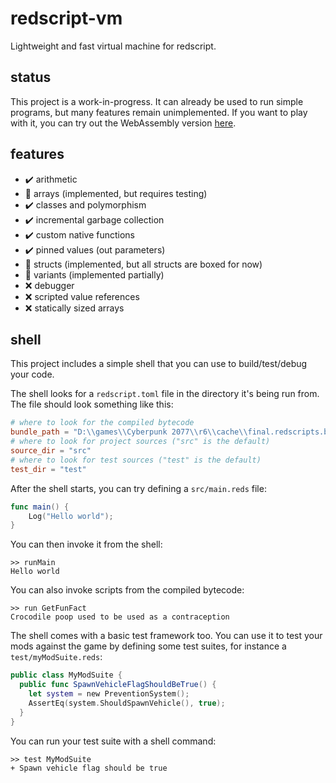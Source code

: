 # redscript-vm
Lightweight and fast virtual machine for redscript.

## status
This project is a work-in-progress. It can already be used to run simple programs, but many features remain unimplemented. If you want to play with it, you can try out the WebAssembly version [here](https://try-redscript.surge.sh).

## features
- ✔️ arithmetic
- 🚧 arrays (implemented, but requires testing)
- ✔️ classes and polymorphism
- ✔️ incremental garbage collection
- ✔️ custom native functions
- ✔️ pinned values (out parameters)
- 🚧 structs (implemented, but all structs are boxed for now)
- 🚧 variants (implemented partially)
- ❌ debugger
- ❌ scripted value references
- ❌ statically sized arrays

## shell
This project includes a simple shell that you can use to build/test/debug your code.

The shell looks for a `redscript.toml` file in the directory it's being run from.
The file should look something like this:
```toml
# where to look for the compiled bytecode
bundle_path = "D:\\games\\Cyberpunk 2077\\r6\\cache\\final.redscripts.bk"
# where to look for project sources ("src" is the default)
source_dir = "src"
# where to look for test sources ("test" is the default)
test_dir = "test"
```

After the shell starts, you can try defining a `src/main.reds` file:
```swift
func main() {
    Log("Hello world");
}
```
You can then invoke it from the shell:
```
>> runMain
Hello world
```
You can also invoke scripts from the compiled bytecode:
```
>> run GetFunFact
Crocodile poop used to be used as a contraception
```
The shell comes with a basic test framework too.
You can use it to test your mods against the game by defining some test suites, for instance a `test/myModSuite.reds`:
```swift
public class MyModSuite {
  public func SpawnVehicleFlagShouldBeTrue() {
    let system = new PreventionSystem();
    AssertEq(system.ShouldSpawnVehicle(), true);
  }
}
```
You can run your test suite with a shell command:
```
>> test MyModSuite
+ Spawn vehicle flag should be true
```
